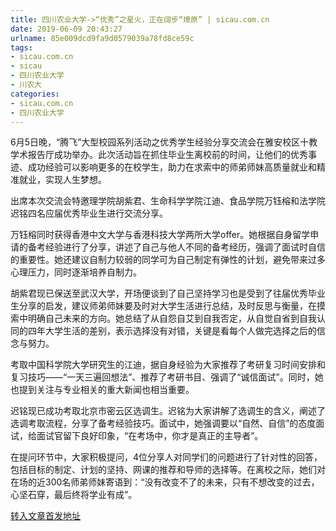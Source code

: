 ```yaml
---
title: 四川农业大学->“优秀”之星火，正在阔步“燎原” | sicau.com.cn
date: 2019-06-09 20:43:27
urlname: 85e009dcd9fa9d0579039a78fd8ce59c
tags: 
- sicau.com.cn
- sicau
- 四川农业大学
- 川农大
categories:
- sicau.com.cn
- 四川农业大学
---
```



6月5日晚，“腾飞”大型校园系列活动之优秀学生经验分享交流会在雅安校区十教学术报告厅成功举办。此次活动旨在抓住毕业生离校前的时间，让他们的优秀事迹、成功经验可以影响更多的在校学生，助力在求索中的师弟师妹高质量就业和精准就业，实现人生梦想。

出席本次交流会特邀理学院胡紫君、生命科学学院江迪、食品学院万钰榕和法学院迟铭四名应届优秀毕业生进行交流分享。

万钰榕同时获得香港中文大学与香港科技大学两所大学offer。她根据自身留学申请的备考经验进行了分享，讲述了自己与他人不同的备考经历，强调了面试时自信的重要性。她还建议自制力较弱的同学可为自己制定有弹性的计划，避免带来过多心理压力，同时逐渐培养自制力。

胡紫君现已保送至武汉大学，开场便谈到了自己坚持学习也是受到了往届优秀毕业生分享的启发，建议师弟师妹要及时对大学生活进行总结，及时反思与衡量，在摸索中明确自己未来的方向。她总结了从自怨自艾到自我否定，从自觉自省到自我认同的四年大学生活的差别，表示选择没有对错，关键是看每个人做完选择之后的信念与努力。

考取中国科学院大学研究生的江迪，据自身经验为大家推荐了考研复习时间安排和复习技巧——“一天三遍回想法”、推荐了考研书目、强调了“诚信面试”。同时，她也提到关注与专业相关的重大新闻也相当重要。

迟铭现已成功考取北京市密云区选调生。迟铭为大家讲解了选调生的含义，阐述了选调考取流程，分享了备考经验技巧。面试中，她强调要以“自然、自信”的态度面试，给面试官留下良好印象，“在考场中，你才是真正的主导者”。

在提问环节中，大家积极提问，4位分享人对同学们的问题进行了针对性的回答，包括目标的制定、计划的坚持、网课的推荐和导师的选择等。在离校之际，她们对在场的近300名师弟师妹寄语到：“没有改变不了的未来，只有不想改变的过去，心坚石穿，最后终将学业有成”。





[转入文章首发地址](https://news.sicau.edu.cn/info/1078/51977.htm)